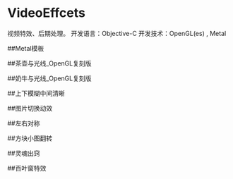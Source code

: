 # VideoEffcets
视频特效、后期处理。
开发语言：Objective-C
开发技术：OpenGL(es) , Metal

##Metal模板

##茶壶与光线_OpenGL复刻版

##奶牛与光线_OpenGL复刻版

##上下模糊中间清晰

##图片切换动效

##左右对称

##方块小图翻转

##灵魂出窍

##百叶窗特效